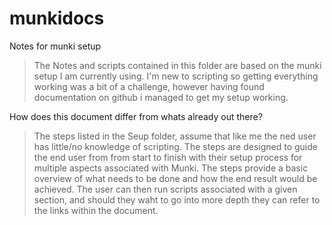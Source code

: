 munkidocs
=========

Notes for munki setup
> The Notes and scripts contained in this folder are based on the munki setup I am currently using. I'm new to scripting so getting everything working was a bit of a challenge, however having found documentation on github i managed to get my setup working. 

How does this document differ from whats already out there?
> The steps listed in the Seup folder, assume that like me the ned user has little/no knowledge of scripting. The steps are designed to guide the end user from from start to finish with their setup process for multiple aspects associated with Munki. 
> The steps provide a basic overview of what needs to be done and how the end result would be achieved. The user can then run scripts associated with a given section, and should they waht to go into more depth they can refer to the links within the document.

 

